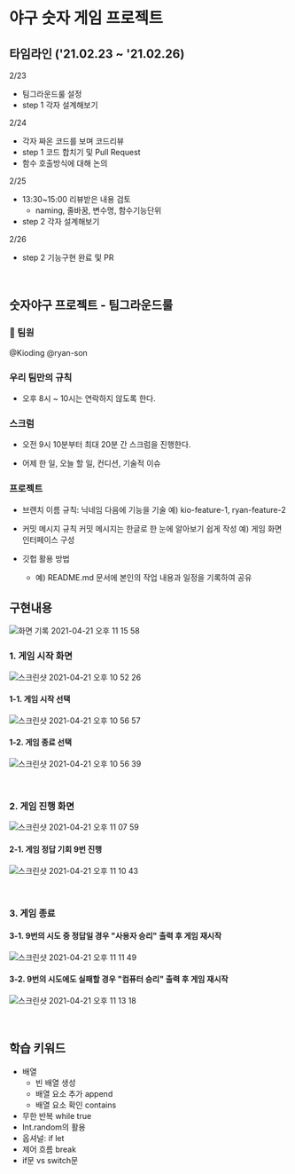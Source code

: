 # 야구 숫자 게임 프로젝트


## 타임라인 ('21.02.23 ~ '21.02.26)

2/23 
- 팀그라운드룰 설정
- step 1 각자 설계해보기

2/24
- 각자 짜온 코드를 보며 코드리뷰
- step 1 코드 합치기 및 Pull Request
- 함수 호출방식에 대해 논의

2/25
- 13:30~15:00 리뷰받은 내용 검토 
    - naming, 줄바꿈, 변수명, 함수기능단위
- step 2 각자 설계해보기

2/26
- step 2 기능구현 완료 및 PR

<br>

## 숫자야구 프로젝트 - 팀그라운드룰

### **👬 팀원**
@Kioding
@ryan-son

### **우리 팀만의 규칙**

- 오후 8시 ~ 10시는 연락하지 않도록 한다.

### **스크럼**

- 오전 9시 10분부터 최대 20분 간 스크럼을 진행한다.

-  어제 한 일, 오늘 할 일, 컨디션, 기술적 이슈

### **프로젝트**

- 브랜치 이름 규칙: 닉네임 다음에 기능을 기술
 예) kio-feature-1, ryan-feature-2

- 커밋 메시지 규칙
 커밋 메시지는 한글로 한 눈에 알아보기 쉽게 작성 
예) 게임 화면 인터페이스 구성

- 깃헙 활용 방법
    - 예) README.md 문서에 본인의 작업 내용과 일정을 기록하여 공유

## 구현내용   
![화면 기록 2021-04-21 오후 11 15 58](https://user-images.githubusercontent.com/65153742/115569165-ece53c00-a2f7-11eb-804f-fdf58bcee659.gif)

### 1. 게임 시작 화면   
![스크린샷 2021-04-21 오후 10 52 26](https://user-images.githubusercontent.com/65153742/115565406-4e0b1080-a2f4-11eb-9ffe-7f0d93c97aff.png)
    
#### 1-1. 게임 시작 선택
![스크린샷 2021-04-21 오후 10 56 57](https://user-images.githubusercontent.com/65153742/115566093-ebfedb00-a2f4-11eb-923b-43df447c33dd.png)
    
#### 1-2. 게임 종료 선택   
![스크린샷 2021-04-21 오후 10 56 39](https://user-images.githubusercontent.com/65153742/115566097-ed300800-a2f4-11eb-9d36-543f10548420.png)
    
<br>

### 2. 게임 진행 화면   
![스크린샷 2021-04-21 오후 11 07 59](https://user-images.githubusercontent.com/65153742/115567813-9f1c0400-a2f6-11eb-9ca9-5adff25525ea.png)

#### 2-1. 게임 정답 기회 9번 진행   
![스크린샷 2021-04-21 오후 11 10 43](https://user-images.githubusercontent.com/65153742/115567995-d12d6600-a2f6-11eb-8367-e7eb2e7f2d94.png)

<br>

### 3. 게임 종료
#### 3-1. 9번의 시도 중 정답일 경우 "사용자 승리" 출력 후 게임 재시작 
![스크린샷 2021-04-21 오후 11 11 49](https://user-images.githubusercontent.com/65153742/115568121-f4f0ac00-a2f6-11eb-97ce-72ba6fc161b9.png)

#### 3-2. 9번의 시도에도 실패할 경우 "컴퓨터 승리" 출력 후 게임 재시작
![스크린샷 2021-04-21 오후 11 13 18](https://user-images.githubusercontent.com/65153742/115568358-2c5f5880-a2f7-11eb-9065-aeee01cb91ac.png)

<br>

## 학습 키워드
- 배열
    - 빈 배열 생성
    - 배열 요소 추가 append
    - 배열 요소 확인 contains
- 무한 반복 while true
- Int.random의 활용
- 옵셔널: if let
- 제어 흐름 break
- if문 vs switch문
